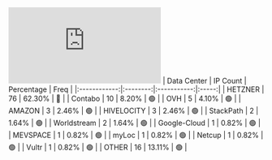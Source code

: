 ![Diagramm](https://github.com/obajay/StateSync-snapshots/blob/main/Projects/Uptick/1/README.md)
| Data Center | IP Count | Percentage | Freq |
|:------------:|:--------:|:-----------:|:-----:|
| HETZNER | 76 | 62.30% | 🔴 |
| Contabo | 10 | 8.20% | 🟢 |
| OVH | 5 | 4.10% | 🟢 |
| AMAZON | 3 | 2.46% | 🟢 |
| HIVELOCITY | 3 | 2.46% | 🟢 |
| StackPath | 2 | 1.64% | 🟢 |
| Worldstream | 2 | 1.64% | 🟢 |
| Google-Cloud | 1 | 0.82% | 🟢 |
| MEVSPACE | 1 | 0.82% | 🟢 |
| myLoc | 1 | 0.82% | 🟢 |
| Netcup | 1 | 0.82% | 🟢 |
| Vultr | 1 | 0.82% | 🟢 |
| OTHER | 16 | 13.11% | 🟢 |